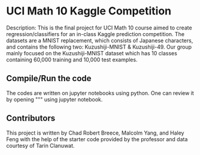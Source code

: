 # UCI Math 10 Kaggle Competition

Description: This is the final project for UCI Math 10 course aimed to create regression/classifiers for an in-class Kaggle prediction competition. The datasets are a MNIST replacement, which consists of Japanese characters, and contains the following two: Kuzushiji-MNIST & Kuzushiji-49. Our group mainly focused on the Kuzushiji-MNIST dataset which has 10 classes containing 60,000 training and 10,000 test examples. 

## Compile/Run the code

The codes are written on jupyter notebooks using python. One can review it by opening """ using jupyter notebook. 

## Contributors
This project is written by Chad Robert Breece, Malcolm Yang, and Haley Feng with the help of the starter code provided by the professor and data courtesy of Tarin Clanuwat. 


